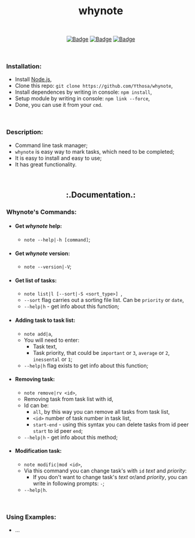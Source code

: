 <br>
<h1 align="center">whynote</h1>
<div align="center">
  
<br>

[![Badge](https://img.shields.io/badge/Uses-Node.js-green.svg?style=flat-square)](1)
[![Badge](https://img.shields.io/badge/Open-Source-important.svg?style=flat-square)](1)
[![Badge](https://img.shields.io/badge/Made_with-Love-ff69b4.svg?style=flat-square)](1)
    
<br>

</div>

### Installation:
-   Install [Node.js](https://nodejs.org/en/),
-   Clone this repo: `git clone https://github.com/Ythosa/whynote`,
-   Install dependences by writing in console: `npm install`,
-   Setup module by writing in console: `npm link --force`,
-   Done, you can use it from your `cmd`.

<br>

### Description:
-    Command line task manager;
-    `whynote` is easy way to mark tasks, which need to be completed;
-    It is easy to install and easy to use;
-    It has great functionality.

<br>

<h2 align="center"> :.Documentation.: </h2>

###   Whynote's Commands:

   *   #### Get _whynote_ help:
       *  `note --help|-h [command]`;
       
   *   #### Get _whynote_ version:
       *  `note --version|-V`;
       
   *   #### Get list of tasks:
       *  `note list|l [--sort|-S <sort_type>] `,
       *  `--sort` flag carries out a sorting file list. Can be `priority` or `date`,
       *  `--help|h`  -  get info about this function;
       
   *   #### Adding task to task list:
       *  `note add|a`,
       *  You will need to enter:
          * Task text,
          * Task priority, that could be `important` or `3`, `average` or `2`, `inessental` or `1`;
       *  `--help|h` flag exists to get info about this function;
   
   *   #### Removing task:
       *  `note remove|rv <id>`,
       *  Removing task from task list with id,
       *  Id can be:
          * `all`, by this way you can remove all tasks from task list,
          *  `<id>` number of task number in task list,
          *  `start-end` - using this syntax you can delete tasks from id peer `start` to id peer `end`;
       *  `--help|h`  -  get info about this method;
       
   *   #### Modification task:
       *  `note modific|mod <id>`,
       *  Via this command you can change task's with `id` _text_ and _priority_:
          * If you don't want to change task's _text_ or/and _priority_, you can write in following prompts: `-`;
       *  `--help|h`.
   
<br>

###   Using Examples:
   - ...
